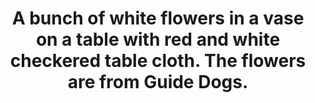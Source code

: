 ---
title: A bunch of white flowers in a vase on a table with red and white checkered table cloth. The flowers are from Guide Dogs.
img: "flowers from guide dogs.JPG"
---